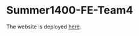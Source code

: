 # Summer1400-FE-Team4

The website is deployed [here](https://star-academy.github.io/Summer1400-FE-Team4/).
